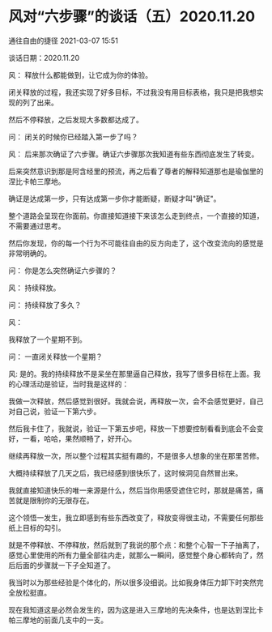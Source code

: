 # 风对“六步骤”的谈话（五）2020.11.20
通往自由的捷径 2021-03-07 15:51

谈话日期：2020.11.20

风：
释放什么都能做到，让它成为你的体验。

闭关释放的过程，我还实现了好多目标，不过我没有用目标表格，我只是把我想实现的列了出来。

然后不停释放，之后发现大多数都达成了。

问：
闭关的时候你已经踏入第一步了吗？

风：
后来那次确证了六步骤。确证六步骤那次我知道有些东西彻底发生了转变。

后来突然意识到那是阿含经里的预流，再之后看了尊者的解释知道那也是瑜伽里的涅比卡帕三摩地。

确证是达成第一步，只有达成第一步你才能断疑，断疑才叫"确证"。

整个道路会呈现在你面前。你直接知道接下来该怎么走到终点，一个直接的知道，不需要通过思考。

然后你发现，你的每一个行为不可能往自由的反方向走了，这个改变流向的感觉是非常明确的。

问：
你是怎么突然确证六步骤的？

风：
持续释放。

问：
持续释放了多久？

风：

我释放了一个星期不到。

问：
一直闭关释放一个星期？

风:
是的。我的持续释放不是呆坐在那里逼自己释放，我写了很多目标在上面。我的心理活动是验证，当时我是这样的：

我做一次释放，然后感觉到很好。我就会说，再释放一次，会不会感觉更好，自己对自己说，验证一下第六步。

然后我卡住了，我就说，验证一下第五步吧，释放一下想要控制看看到底会不会变好，一看，哈哈，果然顺畅了，好开心。

继续再释放一次，所以整个过程其实挺有趣的，不是很多人想象的坐在那里苦修。

大概持续释放了几天之后，我已经感到很快乐了，这时候洞见自然冒出来。

我就直接知道快乐的唯一来源是什么，然后当你用感受遮住它时，那就是痛苦，痛苦就是限制你的无限存在。

这个领悟一发生，我立即感到有些东西改变了，释放变得很主动，不需要任何那些纸上目标的勾引。

就是不停释放、不停释放，然后就到了我说的那个点：和整个心智一下子抽离了，感觉心里使用的所有力量全部往内走，就那么一瞬间，感觉整个身心都转向了，然后后面的步骤就一下子全知道了。

我当时以为那些经验是个体化的，所以很多没细说。比如我身体压力卸下时突然完全放松挺直。

现在我知道这是必然会发生的，因为这是进入三摩地的先决条件，也是达到涅比卡帕三摩地的前面几支中的一支。
